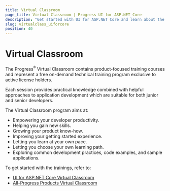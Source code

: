 ```yaml
---
title: Virtual Classroom
page_title: Virtual Classroom | Progress UI for ASP.NET Core
description: "Get started with UI for ASP.NET Core and learn about the Virtual Classroom free on-demand technical training program exclusive to active license holders."
slug: virtualclass_uiforcore
position: 40
---
```


# Virtual Classroom

The Progress<sup>®</sup> Virtual Classroom contains product-focused training courses and represent a free on-demand technical training program exclusive to active license holders.

Each session provides practical knowledge combined with helpful approaches to application development which are suitable for both junior and senior developers.

The Virtual Classroom program aims at:
* Empowering your developer productivity.
* Helping you gain new skills.
* Growing your product know-how.
* Improving your getting started experience.
* Letting you learn at your own pace.
* Letting you choose your own learning path.
* Exploring common development practices, code examples, and sample applications.

To get started with the trainings, refer to:
* [UI for ASP.NET Core Virtual Classroom](https://progress.exceedlms.com/student/path/369634-telerik-asp-net-mvc-net-core)
* [All-Progress Products Virtual Classroom](https://www.telerik.com/account/support/virtual-classroom)
